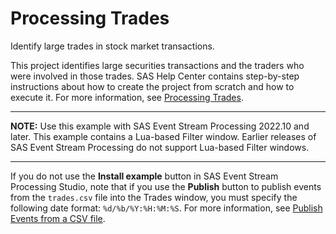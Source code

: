 # Processing Trades

Identify large trades in stock market transactions.

This project identifies large securities transactions and the traders who were involved in those trades. SAS Help Center contains step-by-step instructions about how to create the project from scratch and how to execute it. For more information, see [Processing Trades](https://documentation.sas.com/?cdcId=espcdc&cdcVersion=default&docsetId=espstudio&docsetTarget=n1ch2p6gl5sy7yn1isntwpryfx93.htm).

---
**NOTE:**
Use this example with SAS Event Stream Processing 2022.10 and later. This example contains a Lua-based Filter window. Earlier releases of SAS Event Stream Processing do not support Lua-based Filter windows. 

---

If you do not use the **Install example** button in SAS Event Stream Processing Studio, note that if you use the **Publish** button to publish events from the `trades.csv` file into the Trades window, you must specify the following date format: `%d/%b/%Y:%H:%M:%S`. For more information, see [Publish Events from a CSV file](https://go.documentation.sas.com/doc/en/espcdc/default/espstudio/p124n2fohetwqzn109gsdel6o1cj.htm).


